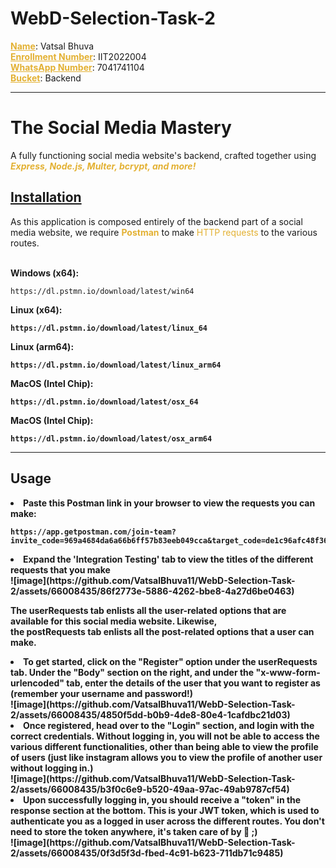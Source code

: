 # WebD-Selection-Task-2

<u style="color: rgb(227, 177, 51)">**Name**</u>: Vatsal Bhuva <br />
<u style="color: rgb(227, 177, 51)">**Enrollment Number**</u>: IIT2022004 <br />
<u style="color: rgb(227, 177, 51)">**WhatsApp Number**</u>: 7041741104 <br />
<u style="color: rgb(227, 177, 51)">**Bucket**</u>: Backend <br />

<hr>
<h1>The Social Media Mastery </h1>
<p> A fully functioning social media website's backend, crafted together using <strong><i style="color: rgb(227, 177, 51)">Express, Node.js, Multer, bcrypt, and more! </i></strong>

<h2 style="border-bottom: none"><u>Installation</u></h2>
As this application is composed entirely of the backend part of a social media website,
we require <strong style="color: rgb(227, 177, 51)">Postman</strong> to make <span style="color: rgb(227, 177, 51)">HTTP requests</span> to the various
routes. <br><br>

<strong>Windows (x64):</strong>
```
https://dl.pstmn.io/download/latest/win64
```
<strong>Linux (x64):</span>
```
https://dl.pstmn.io/download/latest/linux_64
```
<strong>Linux (arm64)</span>:
```
https://dl.pstmn.io/download/latest/linux_arm64
```
<strong>MacOS (Intel Chip)</span>:
```
https://dl.pstmn.io/download/latest/osx_64
```
<strong>MacOS (Intel Chip)</span>:
```
https://dl.pstmn.io/download/latest/osx_arm64
```
<hr>

<h2>Usage
</h2>

<li>Paste this Postman link in your browser to view the requests you can make: </li>

```
https://app.getpostman.com/join-team?invite_code=969a4684da6a66b6ff57b83eeb049cca&target_code=de1c96afc48f36811ff9f904a023471c
```

<li>Expand the 'Integration Testing' tab to view the titles of the different requests that you make</li>
![image](https://github.com/VatsalBhuva11/WebD-Selection-Task-2/assets/66008435/86f2773e-5886-4262-bbe8-4a27d6be0463)

<l1>The userRequests tab enlists all the user-related options that are available for this social media website. Likewise, </br> the postRequests tab enlists all the post-related options that a user can make.</li>

<li>To get started, click on the "Register" option under the userRequests tab. Under the "Body" section on the right, and under the "x-www-form-urlencoded" tab, enter the details of the user that you want to register as (remember your username and password!)</li>
![image](https://github.com/VatsalBhuva11/WebD-Selection-Task-2/assets/66008435/4850f5dd-b0b9-4de8-80e4-1cafdbc21d03)

<li>Once registered, head over to the "Login" section, and login with the correct credentials. Without logging in, you will not be able to access the various different functionalities, other than being able to view the profile of users (just like instagram allows you to view the profile of another user without logging in.)</li>
![image](https://github.com/VatsalBhuva11/WebD-Selection-Task-2/assets/66008435/b3f0c6e9-b520-49aa-97ac-49ab9787cf54)

<li>Upon successfully logging in, you should receive a "token" in the response section at the bottom. This is your JWT token, which is used to authenticate you as a logged in user across the different routes. You don't need to store the token anywhere, it's taken care of by 🍪 ;)</li>
![image](https://github.com/VatsalBhuva11/WebD-Selection-Task-2/assets/66008435/0f3d5f3d-fbed-4c91-b623-711db71c9485)



